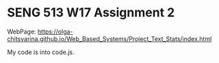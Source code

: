 # SENG 513 W17 Assignment 2
WebPage: https://olga-chitsvarina.github.io/Web_Based_Systems/Project_Text_Stats/index.html

My code is into code.js.
